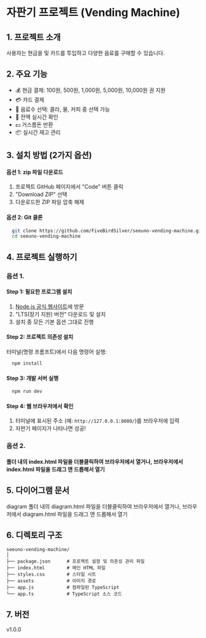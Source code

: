 
# 자판기 프로젝트 (Vending Machine)

## 1. 프로젝트 소개
사용자는 현금을 및 카드를 투입하고 다양한 음료를 구매할 수 있습니다.

## 2. 주요 기능
- 💰 현금 결제: 100원, 500원, 1,000원, 5,000원, 10,000원 권 지원
- 💳 캬드 결제
- 🥤 음료수 선택: 콜라, 물, 커피 중 선택 가능
- 💸 잔액 실시간 확인
- 💵 거스름돈 반환
- 📦 실시간 재고 관리

## 3. 설치 방법 (2가지 옵션)

#### 옵션 1: zip 파일 다운로드
1. 프로젝트 GitHub 페이지에서 "Code" 버튼 클릭
2. "Download ZIP" 선택
3. 다운로드한 ZIP 파일 압축 해제

#### 옵션 2: Git 클론
```bash
  git clone https://github.com/FiveBirdSilver/seeuno-vending-machine.git
  cd seeuno-vending-machine
```

## 4. 프로젝트 실행하기
### 옵션 1.
#### Step 1: 필요한 프로그램 설치
1. [Node.js 공식 웹사이트](https://nodejs.org/)에 방문
2. "LTS(장기 지원) 버전" 다운로드 및 설치
3. 설치 중 모든 기본 옵션 그대로 진행

#### Step 2: 프로젝트 의존성 설치
터미널(명령 프롬프트)에서 다음 명령어 실행:
```bash
  npm install
```

#### Step 3: 개발 서버 실행
```bash
  npm run dev
```

#### Step 4: 웹 브라우저에서 확인
1. 터미널에 표시된 주소 (예: `http://127.0.0.1:8080/`)를 브라우저에 입력
2. 자판기 페이지가 나타나면 성공!

### 옵션 2.
#### 폴더 내의 index.html 파일을 더블클릭하여 브라우저에서 열거나, 브라우저에서 index.html 파일을 드래그 앤 드롭해서 열기

## 5. 다이어그램 문서 
diagram 폴더 내의 diagram.html 파일을 더블클릭하여 브라우저에서 열거나, 브라우저에서 diagram.html 파일을 드래그 앤 드롭해서 열기

## 6. 디렉토리 구조
```
seeuno-vending-machine/
│
├── package.json      # 프로젝트 설정 및 의존성 관리 파일
├── index.html        # 메인 HTML 파일
├── styles.css        # 스타일 시트
├── assets            # 이미지 경로
├── app.js            # 컴파일된 TypeScript
└── app.ts            # TypeScript 소스 코드
```

## 7. 버전
v1.0.0